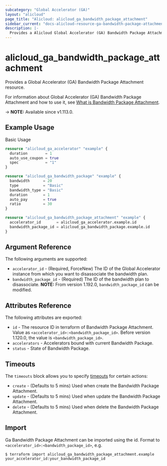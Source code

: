 ```yaml
---
subcategory: "Global Accelerator (GA)"
layout: "alicloud"
page_title: "Alicloud: alicloud_ga_bandwidth_package_attachment"
sidebar_current: "docs-alicloud-resource-ga-bandwidth-package-attachment"
description: |-
  Provides a Alicloud Global Accelerator (GA) Bandwidth Package Attachment resource.
---
```


# alicloud_ga_bandwidth_package_attachment

Provides a Global Accelerator (GA) Bandwidth Package Attachment resource.

For information about Global Accelerator (GA) Bandwidth Package Attachment and how to use it, see [What is Bandwidth Package Attachment](https://www.alibabacloud.com/help/en/global-accelerator/latest/api-ga-2019-11-20-bandwidthpackageaddaccelerator).

-> **NOTE:** Available since v1.113.0.

## Example Usage

Basic Usage

```terraform
resource "alicloud_ga_accelerator" "example" {
  duration        = 1
  auto_use_coupon = true
  spec            = "1"
}

resource "alicloud_ga_bandwidth_package" "example" {
  bandwidth      = 20
  type           = "Basic"
  bandwidth_type = "Basic"
  duration       = 1
  auto_pay       = true
  ratio          = 30
}

resource "alicloud_ga_bandwidth_package_attachment" "example" {
  accelerator_id       = alicloud_ga_accelerator.example.id
  bandwidth_package_id = alicloud_ga_bandwidth_package.example.id
}
```

## Argument Reference

The following arguments are supported:

* `accelerator_id` - (Required, ForceNew) The ID of the Global Accelerator instance from which you want to disassociate the bandwidth plan.
* `bandwidth_package_id` - (Required) The ID of the bandwidth plan to disassociate. **NOTE:** From version 1.192.0, `bandwidth_package_id` can be modified.

## Attributes Reference

The following attributes are exported:

* `id` - The resource ID in terraform of Bandwidth Package Attachment. Value as `<accelerator_id>:<bandwidth_package_id>`. Before version 1.120.0, the value is `<bandwidth_package_id>`.
* `accelerators` - Accelerators bound with current Bandwidth Package.
* `status` - State of Bandwidth Package.

## Timeouts

The `timeouts` block allows you to specify [timeouts](https://www.terraform.io/docs/configuration-0-11/resources.html#timeouts) for certain actions:

* `create` - (Defaults to 5 mins) Used when create the Bandwidth Package Attachment.
* `update` - (Defaults to 5 mins) Used when update the Bandwidth Package Attachment.
* `delete` - (Defaults to 5 mins) Used when delete the Bandwidth Package Attachment.

## Import

Ga Bandwidth Package Attachment can be imported using the id. Format to `<accelerator_id>:<bandwidth_package_id>`, e.g.

```shell
$ terraform import alicloud_ga_bandwidth_package_attachment.example your_accelerator_id:your_bandwidth_package_id
```
